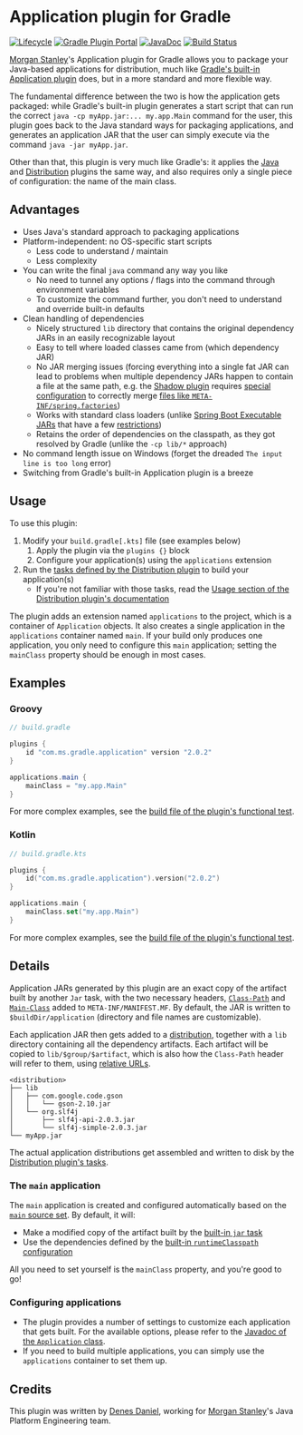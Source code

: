 # Application plugin for Gradle

[![Lifecycle](https://img.shields.io/badge/Lifecycle-Active-green)](#application-plugin-for-gradle)
[![Gradle Plugin Portal](https://img.shields.io/maven-metadata/v.svg?label=Gradle+Plugin+Portal&metadataUrl=https://plugins.gradle.org/m2/com/ms/gradle/application/com.ms.gradle.application.gradle.plugin/maven-metadata.xml)](https://plugins.gradle.org/plugin/com.ms.gradle.application)
[![JavaDoc](https://img.shields.io/badge/JavaDoc-latest-blue)](http://opensource.morganstanley.com/gradle-plugin-application)
[![Build Status](https://github.com/morganstanley/gradle-plugin-application/actions/workflows/push.yaml/badge.svg?branch=main)](https://github.com/morganstanley/gradle-plugin-application/actions/workflows/push.yaml?query=branch:main)

[Morgan Stanley](https://github.com/morganstanley)'s Application plugin for Gradle allows you to package your Java-based applications for distribution, much like [Gradle's built-in Application plugin](https://docs.gradle.org/current/userguide/application_plugin.html) does, but in a more standard and more flexible way.

The fundamental difference between the two is how the application gets packaged: while Gradle's built-in plugin generates a start script that can run the correct `java -cp myApp.jar:... my.app.Main` command for the user, this plugin goes back to the Java standard ways for packaging applications, and generates an application JAR that the user can simply execute via the command `java -jar myApp.jar`.

Other than that, this plugin is very much like Gradle's: it applies the [Java](https://docs.gradle.org/current/userguide/java_plugin.html) and [Distribution](https://docs.gradle.org/current/userguide/distribution_plugin.html) plugins the same way, and also requires only a single piece of configuration: the name of the main class.

## Advantages

* Uses Java's standard approach to packaging applications
* Platform-independent: no OS-specific start scripts
  * Less code to understand / maintain
  * Less complexity
* You can write the final `java` command any way you like
  * No need to tunnel any options / flags into the command through environment variables
  * To customize the command further, you don't need to understand and override built-in defaults
* Clean handling of dependencies
  * Nicely structured `lib` directory that contains the original dependency JARs in an easily recognizable layout
  * Easy to tell where loaded classes came from (which dependency JAR)
  * No JAR merging issues (forcing everything into a single fat JAR can lead to problems when multiple dependency JARs happen to contain a file at the same path, e.g. the [Shadow plugin](https://github.com/johnrengelman/shadow) requires [special configuration](https://imperceptiblethoughts.com/shadow/configuration/merging) to correctly merge [files like `META-INF/spring.factories`](https://github.com/spring-projects/spring-boot/issues/1828))
  * Works with standard class loaders (unlike [Spring Boot Executable JARs](https://docs.spring.io/spring-boot/docs/current/reference/html/appendix-executable-jar-format.html) that have a few [restrictions](https://docs.spring.io/spring-boot/docs/current/reference/html/appendix-executable-jar-format.html#executable-jar-restrictions))
  * Retains the order of dependencies on the classpath, as they got resolved by Gradle (unlike the `-cp lib/*` approach)
* No command length issue on Windows (forget the dreaded `The input line is too long` error)
* Switching from Gradle's built-in Application plugin is a breeze

## Usage

To use this plugin:
1. Modify your `build.gradle[.kts]` file (see examples below)
   1. Apply the plugin via the `plugins {}` block
   2. Configure your application(s) using the `applications` extension
2. Run the [tasks defined by the Distribution plugin](https://docs.gradle.org/current/userguide/distribution_plugin.html#sec:distribution_tasks) to build your application(s)
   * If you're not familiar with those tasks, read the [Usage section of the Distribution plugin's documentation](https://docs.gradle.org/current/userguide/distribution_plugin.html#sec:distribution_usage)

The plugin adds an extension named `applications` to the project, which is a container of `Application` objects. It also creates a single application in the `applications` container named `main`. If your build only produces one application, you only need to configure this `main` application; setting the `mainClass` property should be enough in most cases.

## Examples

### Groovy

```groovy
// build.gradle

plugins {
    id "com.ms.gradle.application" version "2.0.2"
}

applications.main {
    mainClass = "my.app.Main"
}
```

For more complex examples, see the [build file of the plugin's functional test](test-data/ApplicationPluginFunctionalTest/build.gradle).

### Kotlin

```kotlin
// build.gradle.kts

plugins {
    id("com.ms.gradle.application").version("2.0.2")
}

applications.main {
    mainClass.set("my.app.Main")
}
```

For more complex examples, see the [build file of the plugin's functional test](test-data/ApplicationPluginFunctionalTest/build.gradle.kts).

## Details

Application JARs generated by this plugin are an exact copy of the artifact built by another `Jar` task, with the two necessary headers, [`Class-Path`](https://docs.oracle.com/javase/tutorial/deployment/jar/downman.html) and [`Main-Class`](https://docs.oracle.com/javase/tutorial/deployment/jar/appman.html) added to `META-INF/MANIFEST.MF`. By default, the JAR is written to `$buildDir/application` (directory and file names are customizable).

Each application JAR then gets added to a [distribution](https://docs.gradle.org/current/userguide/distribution_plugin.html#sec:distribution_contents), together with a `lib` directory containing all the dependency artifacts. Each artifact will be copied to `lib/$group/$artifact`, which is also how the `Class-Path` header will refer to them, using [relative URLs](https://docs.oracle.com/javase/8/docs/technotes/guides/jar/jar.html#classpath).

```
<distribution>
├── lib
│   ├── com.google.code.gson
│   │   └── gson-2.10.jar
│   └── org.slf4j
│       ├── slf4j-api-2.0.3.jar
│       └── slf4j-simple-2.0.3.jar
└── myApp.jar
```

The actual application distributions get assembled and written to disk by the [Distribution plugin's tasks](https://docs.gradle.org/current/userguide/distribution_plugin.html#sec:distribution_tasks).

### The `main` application

The `main` application is created and configured automatically based on the [`main` source set](https://docs.gradle.org/current/userguide/java_plugin.html#source_sets). By default, it will:
* Make a modified copy of the artifact built by the [built-in `jar` task](https://docs.gradle.org/current/userguide/java_plugin.html#sec:java_tasks)
* Use the dependencies defined by the [built-in `runtimeClasspath` configuration](https://docs.gradle.org/current/userguide/java_plugin.html#sec:java_plugin_and_dependency_management)

All you need to set yourself is the `mainClass` property, and you're good to go!

### Configuring applications

* The plugin provides a number of settings to customize each application that gets built. For the available options, please refer to the [Javadoc of the `Application` class](http://opensource.morganstanley.com/gradle-plugin-application/com/ms/gradle/application/Application.html).
* If you need to build multiple applications, you can simply use the `applications` container to set them up.

## Credits

This plugin was written by [Denes Daniel](https://github.com/pantherdd), working for [Morgan Stanley](https://github.com/morganstanley)'s Java Platform Engineering team.
